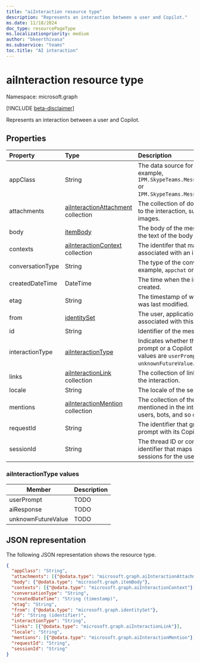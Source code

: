 ```yaml
---
title: "aiInteraction resource type"
description: "Represents an interaction between a user and Copilot."
ms.date: 11/18/2024
doc_type: resourcePageType
ms.localizationpriority: medium
author: "bkeerthivasa"
ms.subservice: "teams"
toc.title: "AI interaction"
---
```


# aiInteraction resource type

Namespace: microsoft.graph

[!INCLUDE [beta-disclaimer](../../includes/beta-disclaimer.md)]

Represents an interaction between a user and Copilot.

## Properties 

| Property   | Type | Description |
|:---------------|:--------|:----------|
| appClass | String | The data source for Copilot data. For example, `IPM.SkypeTeams.Message.Copilot.Excel` or `IPM.SkypeTeams.Message.Copilot.Loop`. |
| attachments | [aiInteractionAttachment](../resources/aiinteractionattachment.md) collection | The collection of documents attached to the interaction, such as cards and images. |
| body | [itemBody](../resources/itembody.md) | The body of the message, including the text of the body and its body type. |
| contexts | [aiInteractionContext](../resources/aiinteractioncontext.md) collection | The identifer that maps to all contexts associated with an interaction. |
| conversationType | String | The type of the conversation. For example, `appchat` or `bizchat`. |
| createdDateTime | DateTime | The time when the interaction was created. |
| etag | String | The timestamp of when the interaction was last modified. |
| from | [identitySet](../resources/identityset.md)  | The user, application, or device that is associated with this interaction. |
| id | String | Identifier of the message. |
| interactionType | [aiInteractionType](#aiinteractiontype-values) | Indicates whether the interaction is a prompt or a Copilot response. Possible values are `userPrompt`, `aiResponse`, `unknownFutureValue`. |
| links | [aiInteractionLink](../resources/aiinteractionlink.md) collection | The collection of links that appear in the interaction. |
| locale | String | The locale of the sender. |
| mentions | [aiInteractionMention](../resources/aiinteractionmention.md) collection | The collection of the entities that were mentioned in the interaction, including users, bots, and so on. |
| requestId | String | The identifier that groups a user prompt with its Copilot response. |
| sessionId | String | The thread ID or conversation identifier that maps to all Copilot sessions for the user. |

### aiInteractionType values

| Member | Description |
| ---------- | ---------- |
| userPrompt | TODO |
| aiResponse | TODO |
| unknownFutureValue | TODO |

## JSON representation

The following JSON representation shows the resource type.

<!--{
  "blockType": "resource",
  "optionalProperties": [],
  "keyProperty": "id",
  "baseType": "microsoft.graph.entity",
  "@odata.type": "microsoft.graph.aiInteraction"
}-->

```json
{
  "appClass": "String",
  "attachments": [{"@odata.type": "microsoft.graph.aiInteractionAttachment"}],
  "body": {"@odata.type": "microsoft.graph.itemBody"},
  "contexts": [{"@odata.type": "microsoft.graph.aiInteractionContext"}],
  "conversationType": "String",
  "createdDateTime": "String (timestamp)",
  "etag": "String",
  "from": {"@odata.type": "microsoft.graph.identitySet"},
  "id": "String (identifier)",
  "interactionType": "String",
  "links": [{"@odata.type": "microsoft.graph.aiInteractionLink"}],
  "locale": "String",
  "mentions": [{"@odata.type": "microsoft.graph.aiInteractionMention"}],
  "requestId": "String",
  "sessionId": "String"
}
```
